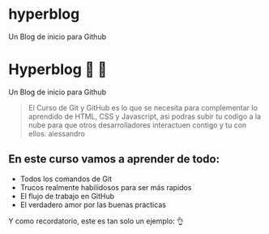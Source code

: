 # hyperblog
Un Blog de inicio para Github

# Hyperblog 💚 💪
Un Blog de inicio para Github

> El Curso de Git y GitHub es lo que se necesita para complementar
lo aprendido de HTML, CSS y Javascript, asi podras subir tu codigo 
a la nube para que otros desarrolladores interactuen contigo y tu 
con ellos.
> alessandro

## En este curso vamos a aprender de todo:
* Todos los comandos de Git
* Trucos realmente habilidosos para ser más rapidos
* El flujo de trabajo en GitHub
* El verdadero amor por las buenas practicas

Y como recordatorio, este es tan solo un ejemplo: 👌
